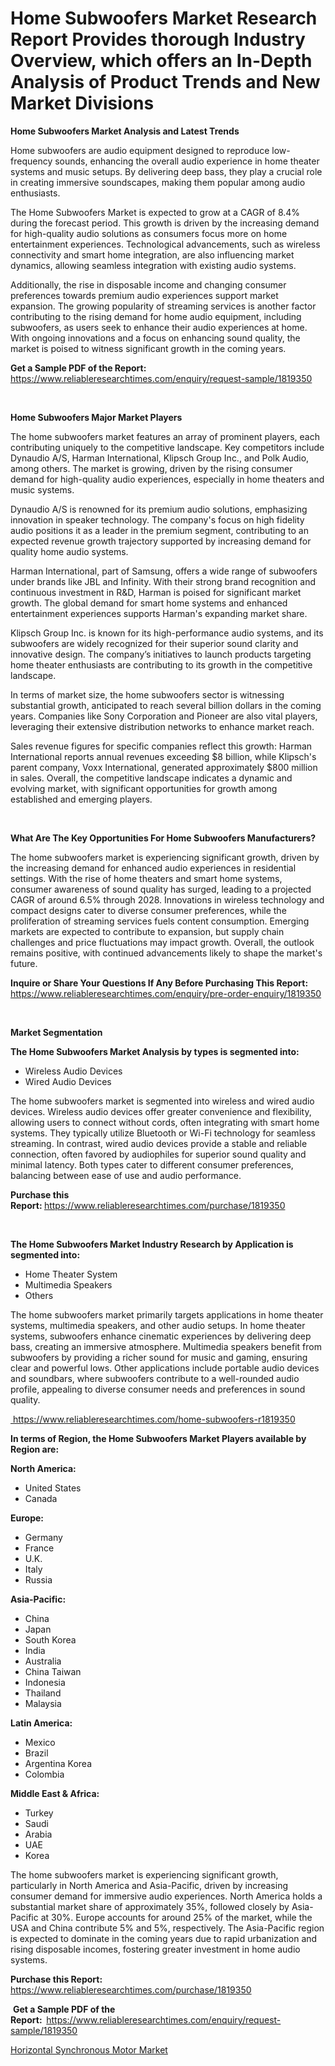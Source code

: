 <p><h1>Home Subwoofers Market Research Report Provides thorough Industry Overview, which offers an In-Depth Analysis of Product Trends and New Market Divisions</h1></p><p><strong>Home Subwoofers Market Analysis and Latest Trends</strong></p>
<p><p>Home subwoofers are audio equipment designed to reproduce low-frequency sounds, enhancing the overall audio experience in home theater systems and music setups. By delivering deep bass, they play a crucial role in creating immersive soundscapes, making them popular among audio enthusiasts.</p><p>The Home Subwoofers Market is expected to grow at a CAGR of 8.4% during the forecast period. This growth is driven by the increasing demand for high-quality audio solutions as consumers focus more on home entertainment experiences. Technological advancements, such as wireless connectivity and smart home integration, are also influencing market dynamics, allowing seamless integration with existing audio systems.</p><p>Additionally, the rise in disposable income and changing consumer preferences towards premium audio experiences support market expansion. The growing popularity of streaming services is another factor contributing to the rising demand for home audio equipment, including subwoofers, as users seek to enhance their audio experiences at home. With ongoing innovations and a focus on enhancing sound quality, the market is poised to witness significant growth in the coming years.</p></p>
<p><strong>Get a Sample PDF of the Report:&nbsp;</strong> <a href="https://www.reliableresearchtimes.com/enquiry/request-sample/1819350?utm_campaign=2465&utm_medium=2&utm_source=Github&utm_content=ia&utm_term=28022025&utm_id=home-subwoofers">https://www.reliableresearchtimes.com/enquiry/request-sample/1819350</a></p>
<p>&nbsp;</p>
<p><strong>Home Subwoofers Major Market Players</strong></p>
<p><p>The home subwoofers market features an array of prominent players, each contributing uniquely to the competitive landscape. Key competitors include Dynaudio A/S, Harman International, Klipsch Group Inc., and Polk Audio, among others. The market is growing, driven by the rising consumer demand for high-quality audio experiences, especially in home theaters and music systems.</p><p>Dynaudio A/S is renowned for its premium audio solutions, emphasizing innovation in speaker technology. The company's focus on high fidelity audio positions it as a leader in the premium segment, contributing to an expected revenue growth trajectory supported by increasing demand for quality home audio systems.</p><p>Harman International, part of Samsung, offers a wide range of subwoofers under brands like JBL and Infinity. With their strong brand recognition and continuous investment in R&D, Harman is poised for significant market growth. The global demand for smart home systems and enhanced entertainment experiences supports Harman's expanding market share.</p><p>Klipsch Group Inc. is known for its high-performance audio systems, and its subwoofers are widely recognized for their superior sound clarity and innovative design. The company’s initiatives to launch products targeting home theater enthusiasts are contributing to its growth in the competitive landscape.</p><p>In terms of market size, the home subwoofers sector is witnessing substantial growth, anticipated to reach several billion dollars in the coming years. Companies like Sony Corporation and Pioneer are also vital players, leveraging their extensive distribution networks to enhance market reach.</p><p>Sales revenue figures for specific companies reflect this growth: Harman International reports annual revenues exceeding $8 billion, while Klipsch's parent company, Voxx International, generated approximately $800 million in sales. Overall, the competitive landscape indicates a dynamic and evolving market, with significant opportunities for growth among established and emerging players.</p></p>
<p>&nbsp;</p>
<p><strong>What Are The Key Opportunities For Home Subwoofers Manufacturers?</strong></p>
<p><p>The home subwoofers market is experiencing significant growth, driven by the increasing demand for enhanced audio experiences in residential settings. With the rise of home theaters and smart home systems, consumer awareness of sound quality has surged, leading to a projected CAGR of around 6.5% through 2028. Innovations in wireless technology and compact designs cater to diverse consumer preferences, while the proliferation of streaming services fuels content consumption. Emerging markets are expected to contribute to expansion, but supply chain challenges and price fluctuations may impact growth. Overall, the outlook remains positive, with continued advancements likely to shape the market's future.</p></p>
<p><strong>Inquire or Share Your Questions If Any Before Purchasing This Report:</strong> <a href="https://www.reliableresearchtimes.com/enquiry/pre-order-enquiry/1819350?utm_campaign=2465&utm_medium=2&utm_source=Github&utm_content=ia&utm_term=28022025&utm_id=home-subwoofers">https://www.reliableresearchtimes.com/enquiry/pre-order-enquiry/1819350</a></p>
<p>&nbsp;</p>
<p><strong>Market Segmentation</strong></p>
<p><strong>The Home Subwoofers Market Analysis by types is segmented into:</strong></p>
<p><ul><li>Wireless Audio Devices</li><li>Wired Audio Devices</li></ul></p>
<p><p>The home subwoofers market is segmented into wireless and wired audio devices. Wireless audio devices offer greater convenience and flexibility, allowing users to connect without cords, often integrating with smart home systems. They typically utilize Bluetooth or Wi-Fi technology for seamless streaming. In contrast, wired audio devices provide a stable and reliable connection, often favored by audiophiles for superior sound quality and minimal latency. Both types cater to different consumer preferences, balancing between ease of use and audio performance.</p></p>
<p><strong>Purchase this Report:&nbsp;</strong><a href="https://www.reliableresearchtimes.com/purchase/1819350?utm_campaign=2465&utm_medium=2&utm_source=Github&utm_content=ia&utm_term=28022025&utm_id=home-subwoofers">https://www.reliableresearchtimes.com/purchase/1819350</a></p>
<p>&nbsp;</p>
<p><strong>The Home Subwoofers Market Industry Research by Application is segmented into:</strong></p>
<p><ul><li>Home Theater System</li><li>Multimedia Speakers</li><li>Others</li></ul></p>
<p><p>The home subwoofers market primarily targets applications in home theater systems, multimedia speakers, and other audio setups. In home theater systems, subwoofers enhance cinematic experiences by delivering deep bass, creating an immersive atmosphere. Multimedia speakers benefit from subwoofers by providing a richer sound for music and gaming, ensuring clear and powerful lows. Other applications include portable audio devices and soundbars, where subwoofers contribute to a well-rounded audio profile, appealing to diverse consumer needs and preferences in sound quality.</p></p>
<p><a href="https://www.reliableresearchtimes.com/home-subwoofers-r1819350?utm_campaign=2465&utm_medium=2&utm_source=Github&utm_content=ia&utm_term=28022025&utm_id=home-subwoofers">&nbsp;https://www.reliableresearchtimes.com/home-subwoofers-r1819350</a></p>
<p><strong>In terms of Region, the Home Subwoofers Market Players available by Region are:</strong></p>
<p>
    <p> <strong> North America: </strong>
        <ul>
            <li>United States</li>
            <li>Canada</li>
        </ul>
        </p> 
    <p> <strong> Europe: </strong>
        <ul>
            <li>Germany</li>
            <li>France</li>
            <li>U.K.</li>
            <li>Italy</li>
            <li>Russia</li>
        </ul>
        </p> 
    <p> <strong> Asia-Pacific: </strong>
        <ul>
            <li>China</li>
            <li>Japan</li>
            <li>South Korea</li>
            <li>India</li>
            <li>Australia</li>
            <li>China Taiwan</li>
            <li>Indonesia</li>
            <li>Thailand</li>
            <li>Malaysia</li>
        </ul>
        </p> 
    <p> <strong> Latin America: </strong>
        <ul>
            <li>Mexico</li>
            <li>Brazil</li>
            <li>Argentina Korea</li>
            <li>Colombia</li>
        </ul>
        </p> 
    <p> <strong> Middle East & Africa: </strong>
        <ul>
            <li>Turkey</li>
            <li>Saudi</li>
            <li>Arabia</li>
            <li>UAE</li>
            <li>Korea</li>
        </ul>
    </p>
    </p>
<p><p>The home subwoofers market is experiencing significant growth, particularly in North America and Asia-Pacific, driven by increasing consumer demand for immersive audio experiences. North America holds a substantial market share of approximately 35%, followed closely by Asia-Pacific at 30%. Europe accounts for around 25% of the market, while the USA and China contribute 5% and 5%, respectively. The Asia-Pacific region is expected to dominate in the coming years due to rapid urbanization and rising disposable incomes, fostering greater investment in home audio systems.</p></p>
<p><strong>Purchase this Report: </strong><a href="https://www.reliableresearchtimes.com/purchase/1819350?utm_campaign=2465&utm_medium=2&utm_source=Github&utm_content=ia&utm_term=28022025&utm_id=home-subwoofers">https://www.reliableresearchtimes.com/purchase/1819350</a></p>
<p>&nbsp;<strong>Get a Sample PDF of the Report:&nbsp;&nbsp;</strong><a href="https://www.reliableresearchtimes.com/enquiry/request-sample/1819350?utm_campaign=2465&utm_medium=2&utm_source=Github&utm_content=ia&utm_term=28022025&utm_id=home-subwoofers">https://www.reliableresearchtimes.com/enquiry/request-sample/1819350</a></p>
<p><strong></strong></p>
<p><p><a href="https://github.com/aistraasinyo/Market-Research-Report-List-1/blob/main/horizontal-synchronous-motor-market.md?utm_campaign=2465&utm_medium=2&utm_source=Github&utm_content=ia&utm_term=28022025&utm_id=home-subwoofers">Horizontal Synchronous Motor Market</a></p></p>